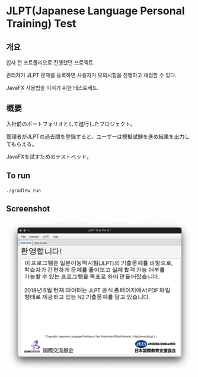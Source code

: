 # JLPT(Japanese Language Personal Training) Test

## 개요

입사 전 포트폴리오로 진행했던 프로젝트.

관리자가 JLPT 문제를 등록하면 사용자가 모의시험을 진행하고 채점할 수 있다.

JavaFX 사용법을 익히기 위한 테스트베드.

## 概要

入社前のポートフォリオとして進行したプロジェクト。

管理者がJLPTの過去問を登録すると、ユーザーは模擬試験を進め結果を出力してもらえる。

JavaFXを試すためのテストベッド。

## To run

`./gradlew run`

## Screenshot

![](/misc/img/screenshot.png)